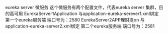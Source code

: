 eureka server 微服务
这个微服务有两个配置文件，代表eureka server 集群，目的高可用
EurekaServer1Application 与application-eureka-serever1.xml绑定 第一个eureka服务端  端口号为：2580
EurekaServer2APP理财提on 与application-eureka-server2.xml绑定 第二个eureka服务端   端口号为：2581